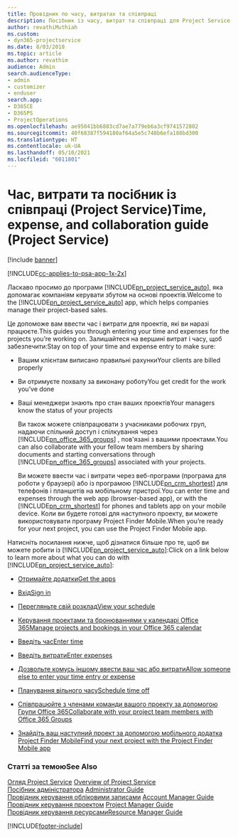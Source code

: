 ```yaml
---
title: Провідник по часу, витратах та співпраці
description: Посібник із часу, витрат та співпраці для Project Service
author: revathiMuthiah
ms.custom:
- dyn365-projectservice
ms.date: 8/03/2018
ms.topic: article
ms.author: revathim
audience: Admin
search.audienceType:
- admin
- customizer
- enduser
search.app:
- D365CE
- D365PS
- ProjectOperations
ms.openlocfilehash: ae95041bb6883cd7ae7a779eb6a3cf9741572802
ms.sourcegitcommit: 40f68387f594180af64a5e5c748b6efa188bd300
ms.translationtype: HT
ms.contentlocale: uk-UA
ms.lasthandoff: 05/10/2021
ms.locfileid: "6011801"
---
```

# <a name="time-expense-and-collaboration-guide-project-service"></a><span data-ttu-id="ba434-103">Час, витрати та посібник із співпраці (Project Service)</span><span class="sxs-lookup"><span data-stu-id="ba434-103">Time, expense, and collaboration guide (Project Service)</span></span>

[!include [banner](../includes/psa-now-project-operations.md)]

[!INCLUDE[cc-applies-to-psa-app-1x-2x](../includes/cc-applies-to-psa-app-1x-2x.md)]

<span data-ttu-id="ba434-104">Ласкаво просимо до програми [!INCLUDE[pn_project_service_auto](../includes/pn-project-service-auto.md)], яка допомагає компаніям керувати збутом на основі проектів.</span><span class="sxs-lookup"><span data-stu-id="ba434-104">Welcome to the [!INCLUDE[pn_project_service_auto](../includes/pn-project-service-auto.md)] app, which helps companies manage their project-based sales.</span></span> 
  
 <span data-ttu-id="ba434-105">Це допоможе вам ввести час і витрати для проектів, які ви наразі працюєте.</span><span class="sxs-lookup"><span data-stu-id="ba434-105">This guides you through entering your time and expenses for the projects you’re working on.</span></span> <span data-ttu-id="ba434-106">Залишайтеся на вершині витрат і часу, щоб забезпечити:</span><span class="sxs-lookup"><span data-stu-id="ba434-106">Stay on top of your time and expense entry to make sure:</span></span>  
  
- <span data-ttu-id="ba434-107">Вашим клієнтам виписано правильні рахунки</span><span class="sxs-lookup"><span data-stu-id="ba434-107">Your clients are billed properly</span></span>  
  
- <span data-ttu-id="ba434-108">Ви отримуєте похвалу за виконану роботу</span><span class="sxs-lookup"><span data-stu-id="ba434-108">You get credit for the work you’ve done</span></span>  
  
- <span data-ttu-id="ba434-109">Ваші менеджери знають про стан ваших проектів</span><span class="sxs-lookup"><span data-stu-id="ba434-109">Your managers know the status of your projects</span></span>  
  
  <span data-ttu-id="ba434-110">Ви також можете співпрацювати з учасниками робочих груп, надаючи спільний доступ і спілкування через [!INCLUDE[pn_office_365_groups](../includes/pn-office-365-groups.md)] , пов'язані з вашими проектами.</span><span class="sxs-lookup"><span data-stu-id="ba434-110">You can also collaborate with your fellow team members by sharing documents and starting conversations through [!INCLUDE[pn_office_365_groups](../includes/pn-office-365-groups.md)] associated with your projects.</span></span>  
  
  <span data-ttu-id="ba434-111">Ви можете ввести час і витрати через веб-програми (програма для роботи у браузері) або із програмою [!INCLUDE[pn_crm_shortest](../includes/pn-crm-shortest.md)] для телефонів і планшетів на мобільному пристрої.</span><span class="sxs-lookup"><span data-stu-id="ba434-111">You can enter time and expenses through the web app (browser-based app), or with the [!INCLUDE[pn_crm_shortest](../includes/pn-crm-shortest.md)] for phones and tablets app on your mobile device.</span></span> <span data-ttu-id="ba434-112">Коли ви будете готові для наступного проекту, ви можете використовувати програму Project Finder Mobile.</span><span class="sxs-lookup"><span data-stu-id="ba434-112">When you’re ready for your next project, you can use the Project Finder Mobile app.</span></span>  
  
<span data-ttu-id="ba434-113">Натисніть посилання нижче, щоб дізнатися більше про те, щоб ви можете робити із [!INCLUDE[pn_project_service_auto](../includes/pn-project-service-auto.md)]:</span><span class="sxs-lookup"><span data-stu-id="ba434-113">Click on a link below to learn more about what you can do with [!INCLUDE[pn_project_service_auto](../includes/pn-project-service-auto.md)]:</span></span>  
  
-   [<span data-ttu-id="ba434-114">Отримайте додатки</span><span class="sxs-lookup"><span data-stu-id="ba434-114">Get the apps</span></span>](../psa/get-apps.md)  
  
-   [<span data-ttu-id="ba434-115">Вхід</span><span class="sxs-lookup"><span data-stu-id="ba434-115">Sign in</span></span>](../psa/sign-in.md)  
  
-   [<span data-ttu-id="ba434-116">Перегляньте свій розклад</span><span class="sxs-lookup"><span data-stu-id="ba434-116">View your schedule</span></span>](../psa/view-schedule.md)  
  
-   [<span data-ttu-id="ba434-117">Керування проектами та бронюваннями у календарі Office 365</span><span class="sxs-lookup"><span data-stu-id="ba434-117">Manage projects and bookings in your Office 365 calendar</span></span>](../psa/manage-project-bookings-office-365-calendar.md)  
  
-   [<span data-ttu-id="ba434-118">Введіть час</span><span class="sxs-lookup"><span data-stu-id="ba434-118">Enter time</span></span>](../psa/enter-time.md)  
  
-   [<span data-ttu-id="ba434-119">Введіть витрати</span><span class="sxs-lookup"><span data-stu-id="ba434-119">Enter expenses</span></span>](../psa/enter-expenses.md)  
  
-   [<span data-ttu-id="ba434-120">Дозвольте комусь іншому ввести ваш час або витрати</span><span class="sxs-lookup"><span data-stu-id="ba434-120">Allow someone else to enter your time entry or expense</span></span>](../psa/allow-someone-else-enter-time-entry-expense.md)  
  
-   [<span data-ttu-id="ba434-121">Планування вільного часу</span><span class="sxs-lookup"><span data-stu-id="ba434-121">Schedule time off</span></span>](../psa/schedule-time-off.md)  
  
-   [<span data-ttu-id="ba434-122">Співпрацюйте з членами команди вашого проекту за допомогою Групи Office 365</span><span class="sxs-lookup"><span data-stu-id="ba434-122">Collaborate with your project team members with Office 365 Groups</span></span>](../psa/collaborate-project-team-members-office-365-groups.md)  
  
-   [<span data-ttu-id="ba434-123">Знайдіть ваш наступний проект за допомогою мобільного додатка Project Finder Mobile</span><span class="sxs-lookup"><span data-stu-id="ba434-123">Find your next project with the Project Finder Mobile app</span></span>](../psa/find-next-project-finder-mobile-app.md)  
  
### <a name="see-also"></a><span data-ttu-id="ba434-124">Статті за темою</span><span class="sxs-lookup"><span data-stu-id="ba434-124">See Also</span></span>  
 <span data-ttu-id="ba434-125">[Огляд Project Service](../psa/overview.md) </span><span class="sxs-lookup"><span data-stu-id="ba434-125">[Overview of Project Service](../psa/overview.md) </span></span>  
 <span data-ttu-id="ba434-126">[Посібник адміністратора](../psa/admin-guide.md) </span><span class="sxs-lookup"><span data-stu-id="ba434-126">[Administrator Guide](../psa/admin-guide.md) </span></span>  
 <span data-ttu-id="ba434-127">[Провідник керування обліковими записами](../psa/account-manager-guide.md) </span><span class="sxs-lookup"><span data-stu-id="ba434-127">[Account Manager Guide](../psa/account-manager-guide.md) </span></span>  
 <span data-ttu-id="ba434-128">[Провідник керування проектом](../psa/project-manager-guide.md) </span><span class="sxs-lookup"><span data-stu-id="ba434-128">[Project Manager Guide](../psa/project-manager-guide.md) </span></span>  
 [<span data-ttu-id="ba434-129">Провідник керування ресурсами</span><span class="sxs-lookup"><span data-stu-id="ba434-129">Resource Manager Guide</span></span>](../psa/resource-manager-guide.md)   


[!INCLUDE[footer-include](../includes/footer-banner.md)]